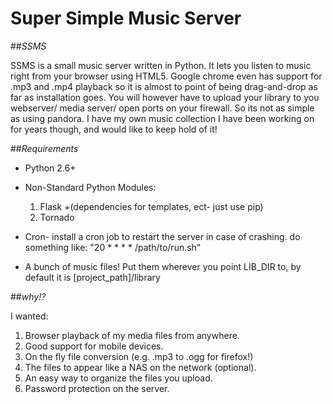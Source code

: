 Super Simple Music Server
==========================



##*SSMS*

SSMS is a small music server written in Python. It lets you listen to music right from your browser using HTML5. Google chrome even has support for .mp3 and .mp4 playback so it is almost to point of being drag-and-drop as far as installation goes. You will however have to upload your library to you webserver/ media server/ open ports on your firewall. So its not as simple as using pandora. I have my own music collection I have been working on for years though, and would like to keep hold of it!




##*Requirements*

+ Python 2.6+

+ Non-Standard Python Modules:
    1. Flask +(dependencies for templates, ect- just use pip)
    2. Tornado

+ Cron- install a cron job to restart the server in case of crashing. 
    do something like: "20 * * * * /path/to/run.sh"

+ A bunch of music files! Put them wherever you point LIB_DIR to, by default it is
    [project_path]/library




##*why!?*

I wanted: 
1. Browser playback of my media files from anywhere. 
2. Good support for mobile devices. 
3. On the fly file conversion (e.g. .mp3 to .ogg for firefox!)
4. The files to appear like a NAS on the network (optional).
5. An easy way to organize the files you upload. 
6. Password protection on the server. 

